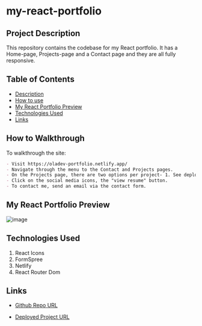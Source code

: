 # my-react-portfolio

## Project Description

This repository contains the codebase for my React portfolio. It has a Home-page, Projects-page and a Contact page and they are all fully responsive.

## Table of Contents

- [Description](#description)
- [How to use](#how-to-use)
- [My React Portfolio Preview](#My-React-Portfolio-Project-Preview)
- [Technologies Used](#Technologies-Used)
- [Links](#links)

## How to Walkthrough

To walkthrough the site:

```md
- Visit https://oladev-portfolio.netlify.app/
- Navigate through the menu to the Contact and Projects pages.
- On the Projects page, there are two options per project- 1. See deployed project; 2. View Project Repository.
- Click on the social media icons, the "view resume" button.
- To contact me, send an email via the contact form.

```

## My React Portfolio Preview
![image](https://github.com/adeolaoye/my-react-portfolio/assets/137003763/86bad1c3-a158-4673-9f5e-566b6e7cba28)

## Technologies Used
1. React Icons
2. FormSpree
3. Netlify
4. React Router Dom


## Links

- [Github Repo URL](https://github.com/adeolaoye/my-react-portfolio)

- [Deployed Project URL](https://oladev-portfolio.netlify.app/)
